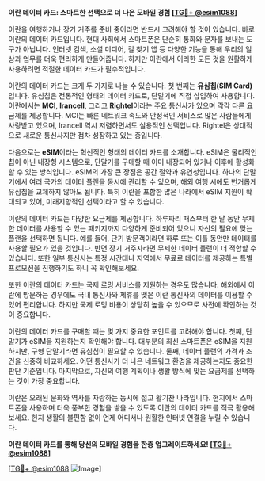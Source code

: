 **이란 데이터 카드: 스마트한 선택으로 더 나은 모바일 경험 [[TG💪+ @esim1088](https://t.me/s/esim1088)]**

이란을 여행하거나 장기 거주를 준비 중이라면 반드시 고려해야 할 것이 있습니다. 바로 이란의 데이터 카드입니다. 현대 사회에서 스마트폰은 단순히 통화와 문자를 보내는 도구가 아닙니다. 인터넷 검색, 소셜 미디어, 길 찾기 앱 등 다양한 기능을 통해 우리의 일상과 업무를 더욱 편리하게 만들어줍니다. 하지만 이란에서 이러한 모든 것을 원활하게 사용하려면 적절한 데이터 카드가 필수적입니다.

이란의 데이터 카드는 크게 두 가지로 나눌 수 있습니다. 첫 번째는 **유심칩(SIM Card)** 입니다. 유심칩은 전통적인 형태의 데이터 카드로, 단말기에 직접 삽입하여 사용합니다. 이란에서는 **MCI**, **Irancell**, 그리고 **Rightel**이라는 주요 통신사가 있으며 각각 다른 요금제를 제공합니다. MCI는 빠른 네트워크 속도와 안정적인 서비스로 많은 사람들에게 사랑받고 있으며, Irancell 역시 저렴하면서도 실용적인 선택입니다. Rightel은 상대적으로 새로운 통신사지만 점차 성장하고 있는 중입니다.

다음으로는 **eSIM**이라는 혁신적인 형태의 데이터 카드를 소개합니다. eSIM은 물리적인 칩이 아닌 내장형 시스템으로, 단말기를 구매할 때 이미 내장되어 있거나 이후에 활성화할 수 있는 방식입니다. eSIM의 가장 큰 장점은 공간 절약과 유연성입니다. 하나의 단말기에서 여러 국가의 데이터 플랜을 동시에 관리할 수 있으며, 해외 여행 시에도 번거롭게 유심칩을 교체하지 않아도 됩니다. 특히 이란을 포함한 많은 나라에서 eSIM 지원이 확대되고 있어, 미래지향적인 선택이라고 할 수 있습니다.

이란의 데이터 카드는 다양한 요금제를 제공합니다. 하루짜리 패스부터 한 달 동안 무제한 데이터를 사용할 수 있는 패키지까지 다양하게 준비되어 있으니 자신의 필요에 맞는 플랜을 선택하면 됩니다. 예를 들어, 단기 방문객이라면 하루 또는 이틀 동안만 데이터를 사용할 필요가 있을 것입니다. 반면 장기 거주자라면 무제한 데이터 플랜이 더 적합할 수 있습니다. 또한 일부 통신사는 특정 시간대나 지역에서 무료로 데이터를 제공하는 특별 프로모션을 진행하기도 하니 꼭 확인해보세요.

또한 이란의 데이터 카드는 국제 로밍 서비스를 지원하는 경우도 많습니다. 해외에서 이란에 방문하는 경우에도 국내 통신사와 제휴를 맺은 이란 통신사의 데이터를 이용할 수 있어 편리합니다. 하지만 국제 로밍 비용이 상당히 높을 수 있으므로 사전에 확인하는 것이 중요합니다.

이란의 데이터 카드를 구매할 때는 몇 가지 중요한 포인트를 고려해야 합니다. 첫째, 단말기가 eSIM을 지원하는지 확인해야 합니다. 대부분의 최신 스마트폰은 eSIM을 지원하지만, 구형 단말기라면 유심칩이 필요할 수 있습니다. 둘째, 데이터 플랜의 가격과 조건을 신중히 비교하세요. 어떤 통신사가 더 나은 네트워크 환경을 제공하는지도 중요한 판단 기준입니다. 마지막으로, 자신의 여행 계획이나 생활 방식에 맞는 요금제를 선택하는 것이 가장 중요합니다.

이란은 오래된 문화와 역사를 자랑하는 동시에 젊고 활기찬 나라입니다. 현지에서 스마트폰을 사용하며 더욱 풍부한 경험을 쌓을 수 있도록 이란의 데이터 카드를 적극 활용해 보세요. 현지 생활의 불편함 없이 언제 어디서나 원활한 인터넷 연결을 누릴 수 있습니다.

**이란 데이터 카드를 통해 당신의 모바일 경험을 한층 업그레이드하세요! [[TG💪+ @esim1088](https://t.me/s/esim1088)]**

[[TG💪+ @esim1088](https://t.me/s/esim1088) ![Image](https://i.postimg.cc/Y0z9fWf4/image.png)]